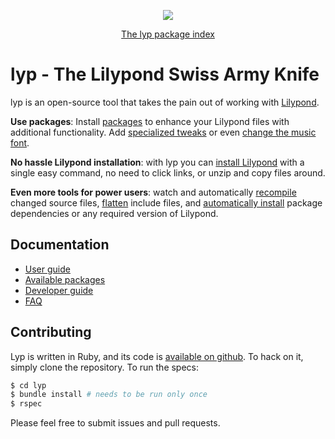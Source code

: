 <p align="center">
  <a href="https://travis-ci.org/noteflakes/lyp"><img src="https://travis-ci.org/noteflakes/lyp.svg?branch=master"></a>
</p>
<p align="center">
  <a href="https://github.com/lyp-packages/index#readme">The lyp package index</a>
</p>

# lyp - The Lilypond Swiss Army Knife

lyp is an open-source tool that takes the pain out of working with [Lilypond](http://lilypond.org/).

__Use packages__: Install [packages](http://lyp.noteflakes.com/#/?id=working-with-packages) to enhance your Lilypond files with additional functionality. Add [specialized tweaks](http://lyp.noteflakes.com/#/packages?id=tweaking) or even [change the music font](http://lyp.noteflakes.com/#/packages?id=fonts).

__No hassle Lilypond installation__: with lyp you can [install Lilypond](http://lyp.noteflakes.com/#/?id=installing-and-using-lilypond) with a single easy command, no need to click links, or unzip and copy files around.

__Even more tools for power users__: watch and automatically [recompile](http://lyp.noteflakes.com/#/?id=lyp-watch) changed source files, [flatten](http://lyp.noteflakes.com/#/?id=lyp-flatten) include files, and [automatically install](http://lyp.noteflakes.com/#/?id=lyp-compile) package dependencies or any required version of Lilypond.

## Documentation

- [User guide](http://lyp.noteflakes.com/#/user-guide)
- [Available packages](http://lyp.noteflakes.com/#/packages)
- [Developer guide](http://lyp.noteflakes.com/#/developer-guide)
- [FAQ](http://lyp.noteflakes.com/#/faq)

## Contributing

Lyp is written in Ruby, and its code is [available on github](https://github.com/noteflakes/lyp). To hack on it, simply clone the repository. To run the specs:

```bash
$ cd lyp
$ bundle install # needs to be run only once
$ rspec
```

Please feel free to submit issues and pull requests.
